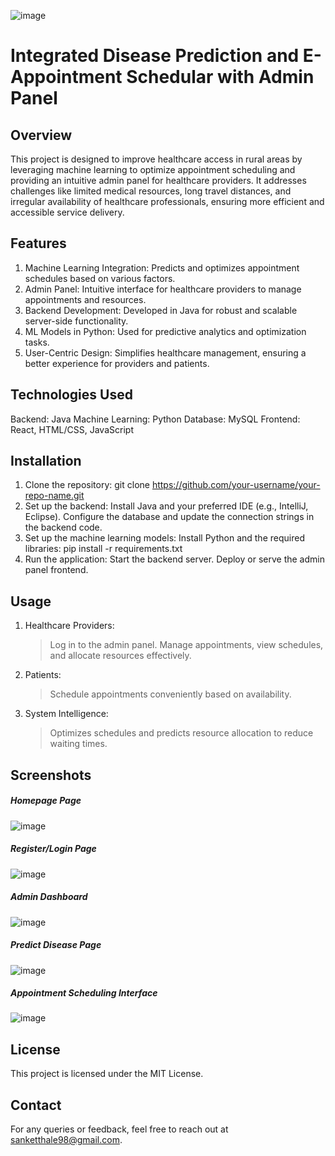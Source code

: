 ![image](https://github.com/user-attachments/assets/cf1b94ed-8f29-4d10-8933-8dedd8cdd40d)
# Integrated Disease Prediction and E-Appointment Schedular with Admin Panel
## Overview
This project is designed to improve healthcare access in rural areas by leveraging machine learning to optimize appointment scheduling and providing an intuitive admin panel for healthcare providers. It addresses challenges like limited medical resources, long travel distances, and irregular availability of healthcare professionals, ensuring more efficient and accessible service delivery.
   
## Features
1. Machine Learning Integration: Predicts and optimizes appointment schedules based on various factors.
2. Admin Panel: Intuitive interface for healthcare providers to manage appointments and resources.
3. Backend Development: Developed in Java for robust and scalable server-side functionality.
4. ML Models in Python: Used for predictive analytics and optimization tasks.
5. User-Centric Design: Simplifies healthcare management, ensuring a better experience for providers and patients.
   
## Technologies Used
 Backend: Java
 Machine Learning: Python
 Database: MySQL
 Frontend: React, HTML/CSS, JavaScript

## Installation
1. Clone the repository: git clone https://github.com/your-username/your-repo-name.git  
2. Set up the backend: Install Java and your preferred IDE (e.g., IntelliJ, Eclipse). Configure the database and update the connection strings in the backend code.
4. Set up the machine learning models: Install Python and the required libraries: pip install -r requirements.txt  
5. Run the application: Start the backend server. Deploy or serve the admin panel frontend.

## Usage
1. Healthcare Providers:
   > Log in to the admin panel.
   > Manage appointments, view schedules, and allocate resources effectively.
2. Patients:
   > Schedule appointments conveniently based on availability.
3. System Intelligence:
   > Optimizes schedules and predicts resource allocation to reduce waiting times.

## Screenshots
##### Homepage Page
   ![image](https://github.com/user-attachments/assets/f84a29e1-58bc-41be-acf4-e60f42bc83a5)
##### Register/Login Page
   ![image](https://github.com/user-attachments/assets/6a13f890-5097-4229-8734-4389c6e5bb11)
##### Admin Dashboard
   ![image](https://github.com/user-attachments/assets/73468b13-01a0-4d8f-ba18-3b8df2db2820)
##### Predict Disease Page
   ![image](https://github.com/user-attachments/assets/9c8a25ad-758e-481c-913b-fbbcf7940bfc)
##### Appointment Scheduling Interface
   ![image](https://github.com/user-attachments/assets/72d96a2d-8366-4c96-bf98-99252d029d27)

## License
This project is licensed under the MIT License.

## Contact
For any queries or feedback, feel free to reach out at sanketthale98@gmail.com.
